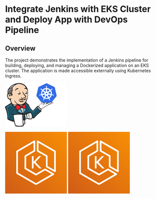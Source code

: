 # Integrate Jenkins with EKS Cluster and Deploy App with DevOps Pipeline


## Overview
The project demonstrates the implementation of a Jenkins pipeline for building, deploying, and managing a Dockerized application on an EKS cluster. The application is made accessible externally using Kubernetes Ingress.

![jenkins+k8s](https://raw.githubusercontent.com/shmuelSigler/Kubernetes_Jenkins_Docker_EKS_Project/main/kubernetes-jenkins.png)

![jenkins+k8s](https://raw.githubusercontent.com/shmuelSigler/Kubernetes_Jenkins_Docker_EKS_Project/e8272d1767426caaf87b59bf5bcdee0d52e5d0ae/eks.svg)
<img
  src="eks.svg"
  alt="Alt text"
  title="Optional title"
  style="display: inline-block; margin: 0 auto; max-width: 300px">
